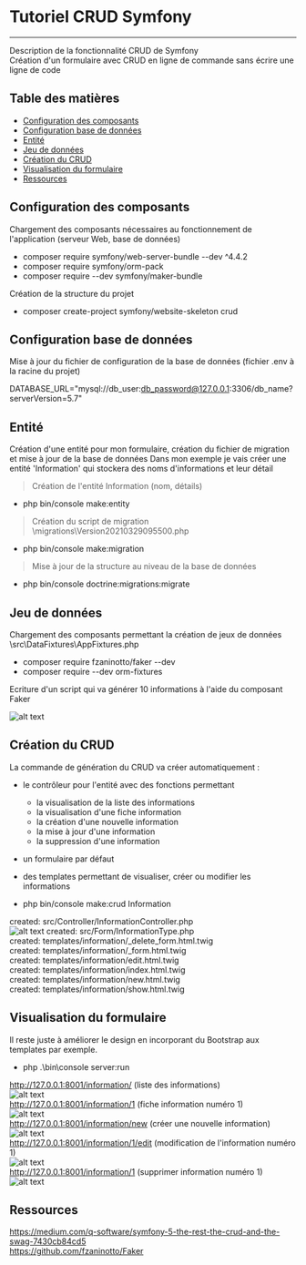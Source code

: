 # Tutoriel CRUD Symfony

***
Description de la fonctionnalité CRUD de Symfony<br>
Création d'un formulaire avec CRUD en ligne de commande sans écrire une ligne de code<br>

## Table des matières

  - [Configuration des composants](#configuration-des-composants)
  - [Configuration base de données](#configuration-base-de-données)
  - [Entité](#entité)
  - [Jeu de données](#jeu-de-données)
  - [Création du CRUD](#création-du-crud)
  - [Visualisation du formulaire](#visualisation-du-formulaire)
  - [Ressources](#ressources)

## Configuration des composants

Chargement des composants nécessaires au fonctionnement de l'application (serveur Web, base de données)

- composer require symfony/web-server-bundle --dev ^4.4.2
- composer require symfony/orm-pack
- composer require --dev symfony/maker-bundle

Création de la structure du projet

- composer create-project symfony/website-skeleton crud

## Configuration base de données

Mise à jour du fichier de configuration de la base de données (fichier .env à la racine du projet)

DATABASE_URL="mysql://db_user:db_password@127.0.0.1:3306/db_name?serverVersion=5.7"

## Entité

Création d'une entité pour mon formulaire, création du fichier de migration et mise à jour de la base de données
Dans mon exemple je vais créer une entité 'Information' qui stockera des noms d'informations et leur détail

> Création de l'entité Information (nom, détails)
- php bin/console make:entity

> Création du script de migration<br>
> \migrations\Version20210329095500.php
- php bin/console make:migration

> Mise à jour de la structure au niveau de la base de données
- php bin/console doctrine:migrations:migrate

## Jeu de données

Chargement des composants permettant la création de jeux de données
\src\DataFixtures\AppFixtures.php

- composer require fzaninotto/faker --dev
- composer require --dev orm-fixtures

Ecriture d'un script qui va générer 10 informations à l'aide du composant Faker 

![alt text](public/images/fixtures.png)

## Création du CRUD

La commande de génération du CRUD va créer automatiquement :
- le contrôleur pour l'entité avec des fonctions permettant
  - la visualisation de la liste des informations
  - la visualisation d'une fiche information
  - la création d'une nouvelle information
  - la mise à jour d'une information 
  - la suppression d'une information
- un formulaire par défaut 
- des templates permettant de visualiser, créer ou modifier les informations

- php bin/console make:crud Information

created: src/Controller/InformationController.php<br>
![alt text](public/images/controller.png)
created: src/Form/InformationType.php<br>
created: templates/information/_delete_form.html.twig<br>
created: templates/information/_form.html.twig<br>
created: templates/information/edit.html.twig<br>
created: templates/information/index.html.twig<br>
created: templates/information/new.html.twig<br>
created: templates/information/show.html.twig<br>

## Visualisation du formulaire

Il reste juste à améliorer le design en incorporant du Bootstrap aux templates par exemple.

- php .\bin\console server:run

http://127.0.0.1:8001/information/          (liste des informations)<br>
![alt text](public/images/InformationList.png)<br>
http://127.0.0.1:8001/information/1         (fiche information numéro 1)<br>
![alt text](public/images/InformationDetail.png)<br>
http://127.0.0.1:8001/information/new       (créer une nouvelle information)<br>
![alt text](public/images/InformationCreate.png)<br>
http://127.0.0.1:8001/information/1/edit    (modification de l'information numéro 1)<br>
![alt text](public/images/InformationEdit.png)<br>
http://127.0.0.1:8001/information/1         (supprimer information numéro 1)<br>
![alt text](public/images/InformationDelete.png)

## Ressources

https://medium.com/q-software/symfony-5-the-rest-the-crud-and-the-swag-7430cb84cd5<br>
https://github.com/fzaninotto/Faker<br>
